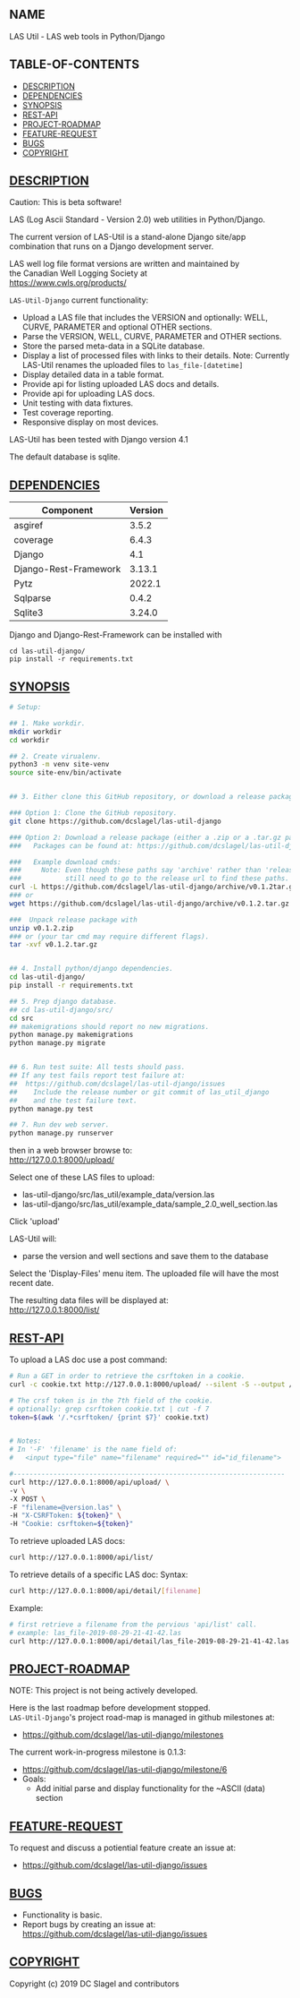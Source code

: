 NAME
----

LAS Util - LAS web tools in Python/Django

TABLE-OF-CONTENTS
-----------------
- [DESCRIPTION](#description)
- [DEPENDENCIES](#dependencies)
- [SYNOPSIS](#synopsis)
- [REST-API](#rest-api)
- [PROJECT-ROADMAP](#project-roadmap)
- [FEATURE-REQUEST](#feature-request)
- [BUGS](#bugs)
- [COPYRIGHT](#copyright)


[DESCRIPTION](#name)
-----------
Caution: This is beta software!

LAS (Log Ascii Standard - Version 2.0) web utilities in Python/Django.

The current version of LAS-Util is a stand-alone Django site/app combination
that runs on a Django development server.

LAS well log file format versions are written and maintained by    
the Canadian Well Logging Society at      
https://www.cwls.org/products/

`LAS-Util-Django` current functionality:
- Upload a LAS file that includes the VERSION and optionally: WELL, CURVE,
  PARAMETER and optional OTHER sections.
- Parse the VERSION, WELL, CURVE, PARAMETER and OTHER sections.
- Store the parsed meta-data in a SQLite database.
- Display a list of processed files with links to their details.
  Note: Currently LAS-Util renames the uploaded files to `las_file-[datetime]`
- Display detailed data in a table format.
- Provide api for listing uploaded LAS docs and details.
- Provide api for uploading LAS docs.
- Unit testing with data fixtures.
- Test coverage reporting.
- Responsive display on most devices.


LAS-Util has been tested with Django version 4.1

The default database is sqlite.

[DEPENDENCIES](#name)
------------

| Component             | Version |
|-----------------------|---------|
| asgiref               | 3.5.2   |
| coverage              | 6.4.3   |
| Django                | 4.1     |
| Django-Rest-Framework | 3.13.1  |
| Pytz                  | 2022.1  |
| Sqlparse              | 0.4.2   |
| Sqlite3               | 3.24.0  |

Django and Django-Rest-Framework can be installed with
```
cd las-util-django/
pip install -r requirements.txt
```

[SYNOPSIS](#name)
---------

  ```bash
  # Setup:

  ## 1. Make workdir.
  mkdir workdir
  cd workdir

  ## 2. Create virualenv.
  python3 -m venv site-venv
  source site-env/bin/activate


  ## 3. Either clone this GitHub repository, or download a release package.

  ### Option 1: Clone the GitHub repository.
  git clone https://github.com/dcslagel/las-util-django

  ### Option 2: Download a release package (either a .zip or a .tar.gz package).
  ###   Packages can be found at: https://github.com/dcslagel/las-util-django/releases.

  ###   Example download cmds:
  ###     Note: Even though these paths say 'archive' rather than 'release' it looks like we
  ###           still need to go to the release url to find these paths.
  curl -L https://github.com/dcslagel/las-util-django/archive/v0.1.2tar.gz -o v0.1.2.tar.gz
  ### or
  wget https://github.com/dcslagel/las-util-django/archive/v0.1.2.tar.gz

  ###  Unpack release package with
  unzip v0.1.2.zip
  ### or (your tar cmd may require different flags).
  tar -xvf v0.1.2.tar.gz


  ## 4. Install python/django dependencies.
  cd las-util-django/
  pip install -r requirements.txt

  ## 5. Prep django database.
  ## cd las-util-django/src/
  cd src
  ## makemigrations should report no new migrations.
  python manage.py makemigrations
  python manage.py migrate


  ## 6. Run test suite: All tests should pass.
  ## If any test fails report test failure at:
  ##  https://github.com/dcslagel/las-util-django/issues
  ##    Include the release number or git commit of las_util_django
  ##    and the test failure text.
  python manage.py test

  ## 7. Run dev web server.
  python manage.py runserver
  ```

  then in a web browser browse to:  
  http://127.0.0.1:8000/upload/

  Select one of these LAS files to upload:
  - las-util-django/src/las_util/example_data/version.las
  - las-util-django/src/las_util/example_data/sample_2.0_well_section.las

  Click 'upload'    

  LAS-Util will:
  - parse the version and well sections and save them to the database

Select the 'Display-Files' menu item. The uploaded file will have the most recent date.

  The resulting data files will be displayed at:  
  http://127.0.0.1:8000/list/


[REST-API](#name)
--------

To upload a LAS doc use a post command:
```bash
# Run a GET in order to retrieve the csrftoken in a cookie.
curl -c cookie.txt http://127.0.0.1:8000/upload/ --silent -S --output /dev/null

# The crsf token is in the 7th field of the cookie.
# optionally: grep csrftoken cookie.txt | cut -f 7
token=$(awk '/.*csrftoken/ {print $7}' cookie.txt)


# Notes:
# In '-F' 'filename' is the name field of:
#   <input type="file" name="filename" required="" id="id_filename">

#--------------------------------------------------------------------
curl http://127.0.0.1:8000/api/upload/ \
-v \
-X POST \
-F "filename=@version.las" \
-H "X-CSRFToken: ${token}" \
-H "Cookie: csrftoken=${token}"
```

To retrieve uploaded LAS docs:
```bash
curl http://127.0.0.1:8000/api/list/
```

To retrieve details of a specific LAS doc:
Syntax:    
```bash
curl http://127.0.0.1:8000/api/detail/[filename]    
```

Example:     
```bash
# first retrieve a filename from the pervious 'api/list' call.
# example: las_file-2019-08-29-21-41-42.las
curl http://127.0.0.1:8000/api/detail/las_file-2019-08-29-21-41-42.las
```


[PROJECT-ROADMAP](#name)
----------------
NOTE: This project is not being actively developed.

Here is the last roadmap before development stopped.    
`LAS-Util-Django`'s project road-map is managed in github milestones at:
- https://github.com/dcslagel/las-util-django/milestones

The current work-in-progress milestone is 0.1.3:
- https://github.com/dcslagel/las-util-django/milestone/6
- Goals:
  - Add initial parse and display functionality for the ~ASCII (data) section


[FEATURE-REQUEST](#name)
----------------
To request and discuss a potiential feature create an issue at:
- https://github.com/dcslagel/las-util-django/issues


[BUGS](#name)
----

- Functionality is basic.
- Report bugs by creating an issue at:    
  https://github.com/dcslagel/las-util-django/issues

[COPYRIGHT](#name)
---------

Copyright (c) 2019 DC Slagel and contributors
